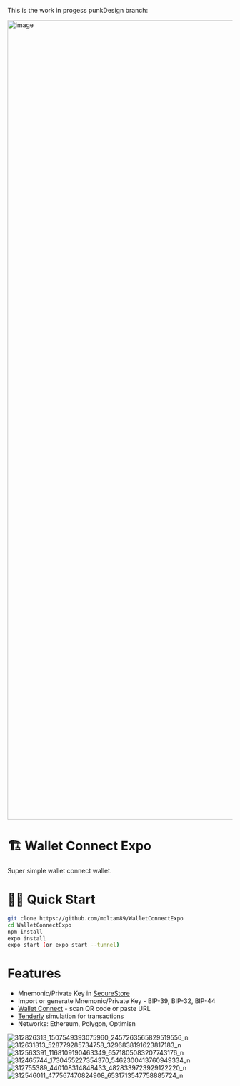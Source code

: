 This is the work in progess punkDesign branch:

<img width="1791" alt="image" src="https://user-images.githubusercontent.com/1397179/204110209-9479b02b-7bba-4f0c-8ac4-39abee5e7a08.png">






# 🏗 Wallet Connect Expo

Super simple wallet connect wallet.

# 🏄‍♂️ Quick Start
```bash
git clone https://github.com/moltam89/WalletConnectExpo
cd WalletConnectExpo
npm install
expo install
expo start (or expo start --tunnel)
```


# Features

 - Mnemonic/Private Key in [SecureStore](https://docs.expo.dev/versions/latest/sdk/securestore/)
 - Import or generate Mnemonic/Private Key - BIP-39, BIP-32, BIP-44
 - [Wallet Connect](https://walletconnect.com/) - scan QR code or paste URL
 - [Tenderly](https://docs.tenderly.co/simulations-and-forks/simulation-api) simulation for transactions
 - Networks: Ethereum, Polygon, Optimisn


![312826313_1507549393075960_2457263565829519556_n](https://user-images.githubusercontent.com/1397179/197839004-e6167c86-152c-4aff-bbaa-bc5bf181d4a0.jpg)
![312631813_528779285734758_3296838191623817183_n](https://user-images.githubusercontent.com/1397179/197839006-fb94366d-9ba8-44d9-967b-05399d5c72ae.jpg)
![312563391_1168109190463349_6571805083207743176_n](https://user-images.githubusercontent.com/1397179/197839007-b9772135-3a9b-4699-be04-c09b8baf28ae.jpg)
![312465744_1730455227354370_5462300413760949334_n](https://user-images.githubusercontent.com/1397179/197839009-35b1f791-693f-430f-9bac-b6fc337c17a3.jpg)
![312755389_440108314848433_4828339723929122220_n](https://user-images.githubusercontent.com/1397179/197839010-9b8c2b07-30ea-48ab-ba4c-8ae13fcbe45f.jpg)
![312546011_477567470824908_6531713547758885724_n](https://user-images.githubusercontent.com/1397179/197839012-9d493e44-dcb8-4721-9bcb-33fb0db9c4f2.jpg)
